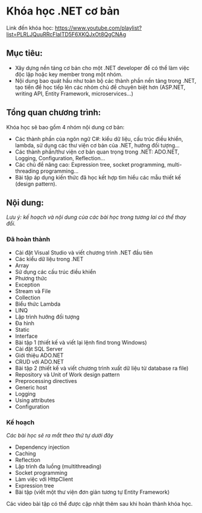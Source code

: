 # Khóa học .NET cơ bản

Link đến khóa học: https://www.youtube.com/playlist?list=PLRLJQuuRRcFlaITD5F6XKQJxOt8QgCNAg

## Mục tiêu: 
- Xây dựng nền tảng cơ bản cho một .NET developer để có thể làm việc độc lập hoặc key member trong một nhóm.
- Nội dung bao quát hầu như toàn bộ các thành phần nền tảng trong .NET, tạo tiền đề học tiếp lên các nhóm chủ đề chuyên biệt hơn (ASP.NET, writing API, Entity Framework, microservices...)

## Tổng quan chương trình:
Khóa học sẽ bao gồm 4 nhóm nội dung cơ bản:
- Các thành phần của ngôn ngữ C#: kiểu dữ liệu, cấu trúc điều khiển, lambda, sử dụng các thư viện cơ bản của .NET, hướng đối tượng...
- Các thành phần/thư viện cơ bản quan trọng trong .NET: ADO.NET, Logging, Configuration, Reflection...
- Các chủ đề nâng cao: Expression tree, socket programming, multi-threading programming...
- Bài tập áp dụng kiến thức đã học kết hợp tìm hiểu các mẫu thiết kế (design pattern).

## Nội dung:
*Lưu ý: kế hoạch và nội dung của các bài học trong tương lai có thể thay đổi.*

### Đã hoàn thành
- Cài đặt Visual Studio và viết chương trình .NET đầu tiên 
- Các kiểu dữ liệu trong .NET
- Array
- Sử dụng các cấu trúc điều khiển
- Phương thức
- Exception
- Stream và File
- Collection
- Biểu thức Lambda
- LINQ
- Lập trình hướng đối tượng
- Đa hình
- Static
- Interface
- Bài tập 1 (thiết kế và viết lại lệnh find trong Windows)
- Cài đặt SQL Server
- Giới thiệu ADO.NET
- CRUD với ADO.NET
- Bài tập 2 (thiết kế và viết chương trình xuất dữ liệu từ database ra file)
- Repository và Unit of Work design pattern
- Preprocessing directives 
- Generic host 
- Logging
- Using attributes
- Configuration

### Kế hoạch
*Các bài học sẽ ra mắt theo thứ tự dưới đây*
- Dependency injection
- Caching
- Reflection
- Lập trình đa luồng (multithreading)
- Socket programming
- Làm việc với HttpClient
- Expression tree
- Bài tập (viết một thư viện đơn giản tương tự Entity Framework)

Các video bài tập có thể được cập nhật thêm sau khi hoàn thành khóa học.
